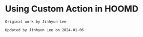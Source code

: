 # Using Custom Action in HOOMD

`Original work by Jinhyun Lee`

`Updated by Jinhyun Lee on 2024-01-06`
